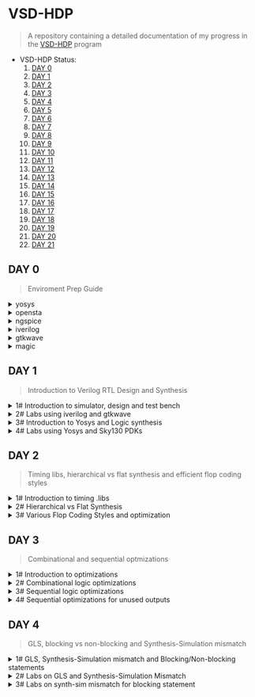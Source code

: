 # VSD-HDP
> A repository containing a detailed documentation of my progress in the [VSD-HDP](https://www.vlsisystemdesign.com/hdp/) program

* VSD-HDP Status:
     1. [DAY 0](#day-0)
     2. [DAY 1](#day-1)
     3. [DAY 2](#day-2)
     4. [DAY 3](#day-3)
     5. [DAY 4](#day-4)
     6. [DAY 5](#day-5)
     7. [DAY 6](#day-6)
     8. [DAY 7](#day-7)
     9. [DAY 8](#day-8)
     10. [DAY 9](#day-9)
     11. [DAY 10](#day-10)
     12. [DAY 11](#day-11)
     13. [DAY 12](#day-12)
     14. [DAY 13](#day-13)
     15. [DAY 14](#day-14)
     16. [DAY 15](#day-15)
     17. [DAY 16](#day-16)
     18. [DAY 17](#day-17)
     19. [DAY 18](#day-18)
     20. [DAY 19](#day-19)
     21. [DAY 20](#day-20)
     22. [DAY 21](#day-21)

## DAY 0
> Enviroment Prep Guide
<details>
<summary> yosys </summary>

Installation of OpenSource RTL synthesis tool - Yosys
```bash
$ apt install yosys
```
![yosys](https://github.com/nutc4k3/vsd-hdp/assets/25620946/b184573f-9d18-4f45-9beb-8b75ac438a1e)

</details>
 <details>
<summary> opensta </summary>
Installation of OpenSource gate level static timing verifier - OpenSta
 ```bash
sudo apt install cmake clang gcctcl swig bison flex
git clone https://github.com/The-OpenROAD-Project/OpenSTA.git
cd OpenSTA
mkdir build
cd build
cmake ..
make
apt install opensta
```
![image](https://github.com/nutc4k3/vsd-hdp/assets/25620946/9a10a693-b5ba-4ae0-8fb5-ea41204b4305)

</details>
 <details>
 <summary> ngspice </summary>

Installation of OpenSource Spice (analog electronic circuit) simulator - NgSpice
 ```bash
wget https://sourceforge.net/projects/ngspice/files/ng-spice-rework/old-releases/37/ngspice-37.tar.gz/download -o ngspice-37.tar.gz
tar -zxvf ngspice-37.tar.gz
cd ngspice-37
mkdir release
cd release
../configure  --with-x --with-readline=yes --disable-debug
make
sudo make install
 ```
![image](https://github.com/nutc4k3/vsd-hdp/assets/25620946/ac6a5e67-57df-4f20-bf7f-271b0b7df33e)

</details>
 <details>
 <summary> iverilog </summary>


 Installation of OpenSource Icarus Verilog Compilation System - iverilog:
  ```bash
sudo apt install iverilog
 ```
![image](https://github.com/nutc4k3/vsd-hdp/assets/25620946/21a91871-c916-480d-9b18-aadc9665ddb2)

</details>

 <details>
 <summary> gtkwave </summary>


Installation of OpenSource Electronic waveform viewer - gtkwave:
  ```bash
sudo apt install gtkwave
 ```
![image](https://github.com/nutc4k3/vsd-hdp/assets/25620946/64f7d6ed-e4bb-4b45-9ab5-90e1fcc44d5f)

</details>
<details>
 <summary> magic  </summary>


 Installation of OpenSource VLSI Layout tool - magic:
  ```bash
sudo apt install m4 tcsh csh libx11-dev libx11-dev tcl-dev tk-dev libcairo2-dev mesa-common-dev libglu1-mesa-dev libncurses-dev magic
 ```

![image](https://github.com/nutc4k3/vsd-hdp/assets/25620946/ae34f23e-0e8a-46cc-ae66-186437e8479f)

</details>

## DAY 1
> Introduction to Verilog RTL Design and Synthesis

<details>
 <summary> 1# Introduction to simulator, design and test bench </summary>

- Simulator is a tool for checking the design. The RTL design is a implementation of a spec. The intent of the spec needs to be verified by simulating the design. The tool used for this is iverilog.
- Design is the verilog code (or codes/files) which has the intended functionality to meet with the required spec.
- Test Bench is the setup to ensure the above situation happens by appling a stimulus (test_vector) to the design and checking its functionality.
- Simulation looks for changes on the input signals by evaluating the output. If there is no change in the input, evaluation does not happen.

![image](https://github.com/nutc4k3/vsd-hdp/assets/25620946/9f057684-677d-4a0a-bbf7-0270b9054e78)

In iverilog, the simulation flow looks like this:

![image](https://github.com/nutc4k3/vsd-hdp/assets/25620946/060988a9-028e-4167-a6bc-08ea1830d416)


</details>	
<details>
 <summary> 2# Labs using iverilog and gtkwave </summary>

Clone the below repo as it contains library and standard cells verilog modules (test_bench files, source files, lab files, etc)

```bash
git clone https://github.com/kunalg123/sky130RTLDesignAndSynthesisWorkshop.git
```

1. Go to verilog_files folder, where the verilog files and its test_bench correspondence are located. To use it with iverilog, start by creating the output file (a.out):

```bash
iverilog good_mux.v tb_good_mux.v
```

2. Execute the a.out file to generate the VCD info as a .vcd file:

```bash
./a.out
```

3. View the VCD info in gtkwave:
```bash
gtkwave tb_good_mux.vcd
```

![image](https://github.com/nutc4k3/vsd-hdp/assets/25620946/2b39b43a-4efe-4c29-b704-65f9990174c5)
uut (unit under test)/drag and drop selecting the inputs to the signals window and zoom fit to view the waveforms. Find Next End arrows allows to jump between transitions.

Files used:

![image](https://github.com/nutc4k3/vsd-hdp/assets/25620946/83f385f9-0224-46ff-81b9-436f339ed689)
![image](https://github.com/nutc4k3/vsd-hdp/assets/25620946/fa9fecfc-e0fa-4e2a-8fd2-88078d6d45b4)

</details>
<details>
 <summary> 3# Introduction to Yosys and Logic synthesis </summary>

Yosys is the synthetizer used for converting the RTL to netlist (represantation of the design in standard cells and .lib), as represented below:
![image](https://github.com/nutc4k3/vsd-hdp/assets/25620946/d89f5468-cfa1-4fbb-ab34-56e1e5497a41)

It is important to verify the synthesis as well by comparing both vcd files (RTL tb output and netlist tb output), as follows:

![image](https://github.com/nutc4k3/vsd-hdp/assets/25620946/c19db8ef-9348-4b40-9740-fd637593b2f9)

This means that the netlist and the RTL are simply two representations of the design. The netlist representing rhe design in terms of standard cells and the RTL in terms of behavior.

Logic Synthesis comes to resolve the problem of translating RTL code to Digital Logic Circuit form (Gate level translation + connecyions between the gates) by giving out the netlist file.

![image](https://github.com/nutc4k3/vsd-hdp/assets/25620946/122d1e02-068f-41f1-9787-6c525521b896)

.lib is a collection of all standard cells or logical modules available, like the basic logical modules AND, OR, NOT, etc; as well as different flavors of these gates and their functionalities (slow, medium and fast versions/ 2, 3, 4 input versions).

![image](https://github.com/nutc4k3/vsd-hdp/assets/25620946/7590b847-b4bc-4c69-8cbf-5330278aa863)
DFFa = flip flop A
DFFb = flip flop B
COMBI = Combinational logic
CLK = clock
Tclk = Max speed
Tcq_a = Propagation delay of DFFa
Tcombi = Propagation delay of COMBI
Tsetup_b = Setup time to reach the clock rate of DFFb
fclk (max clk freq) = 1/Tclk (minimum clock period needed) ---> performance

So, are faster cells needed? Yes, to increase performance until the required state, but we need slower cells to meet HOLD. The collection of these forms the .lib.
![image](https://github.com/nutc4k3/vsd-hdp/assets/25620946/3b18a82a-2ca2-4f2e-ad35-1fd5264be81f)

What we want is for DFFb capture whatever data was launched in the previous cycle from DFFa, not the one before. That is why we need HOLD. The interval between DFFa1 and DFFb1 should be greater than HOLD.

LOAD in Digital Logic Circuit is the capacitance, less capacitance between two transistors A and B, lesser the cell delay. Wider transistors, low delay -> more power and area as well. 
Constraints is the guidance offered to the synthetizer to select the best flavour of cells.
Synthesis example:
![image](https://github.com/nutc4k3/vsd-hdp/assets/25620946/fd0a8ccd-af47-49c4-b505-58a897daf023)


</details>
<details>
 <summary> 4# Labs using Yosys and Sky130 PDKs </summary>

The following commands show how to use yosys:
```bash
yosys
```

Once inside yosys, read_liberty command can be used to read libraries:
```bash
read_liberty -lib ../lib/sky130_fd_sc_hd__tt_025C_1v80.lib
```

The command to read the design is:
```bash
read_verilog good_mux.v
```

To synthesize the design we specify the module to use (good_mux):
```bash
synth -top good_mux
```

To generate the netlist:
```bash
abc -liberty ../lib/sky130_fd_sc_hd__tt_025C_1v80.lib
```
To view the logic it realized in graphical form write show inside yosys:

![image](https://github.com/nutc4k3/vsd-hdp/assets/25620946/08730852-683b-4c75-b953-f552f05880c4)

The commands to write the netlist are (the second simplify the netlist):
```bash
write_verilog good_mux_netlist.v
write_verilog -noattr good_mux_netlist.v
```
![image](https://github.com/nutc4k3/vsd-hdp/assets/25620946/9d8e2452-b7de-406c-9010-16ebeeb4fa21)

![image](https://github.com/nutc4k3/vsd-hdp/assets/25620946/2b2b4780-0de9-4726-a2af-6db2fd02e4f3)


</details>

## DAY 2
> Timing libs, hierarchical vs flat synthesis and efficient flop coding styles

<details>
 <summary> 1# Introduction to timing .libs </summary>
Process, Voltage and Temperature (PVT) variations are key points to note when designing silicon, by reading out the .lib and standard verilog codes one can find important information about cell delay, features, specifications and behavioral functionalities.

</details>
<details>
 <summary> 2# Hierarchical vs Flat Synthesis </summary>
To explain Hierarchical vs Flat Synthesis the file of choice is multiple_modules.v:

![image](https://github.com/nutc4k3/vsd-hdp/assets/25620946/9c8f6cd7-ffe9-420d-964b-176913900ae7)


...which can be represented as:

![image](https://github.com/nutc4k3/vsd-hdp/assets/25620946/b5cc739e-acf3-4bf3-b01c-3263e9eb739a)

The difference can be seen on yosys, after following the same chain of commands presented before, the command flatten and show stating the module will be used to flatten the hierarchical design and check the logical representation:

![image](https://github.com/nutc4k3/vsd-hdp/assets/25620946/61258857-79ab-4d1c-a8ec-1107fa84f51d)

```bash
abc -liberty ../lib/sky130_fd_sc_hd__tt_025C_1v80.lib
show multiple_modules
write_verilog -noattr multiple_modules_hier.v
```

Here the hierarchies are preserved:

![image](https://github.com/nutc4k3/vsd-hdp/assets/25620946/08de784b-1b20-4a87-aeb8-f64af672aa5c)

After flatten command:

```bash
flatten
write_verilog -noattr multiple_modules_flat.v
```

![image](https://github.com/nutc4k3/vsd-hdp/assets/25620946/f0761ab6-9e8f-4a83-815a-94c9d9bc5598)

The submodule synthesis (instead of top level as above) goes like this:

```bash
read_liberty -lib ../lib/sky130_fd_sc_hd__tt_025C_1v80.lib
read_verilog multiple_modules.v
synth -top sub_module1
abc -liberty ../lib/sky130_fd_sc_hd__tt_025C_1v80.lib
show
```

![image](https://github.com/nutc4k3/vsd-hdp/assets/25620946/0f8213d9-4c0e-446d-9b4b-c24481d3f524)


</details>
<details>
 <summary> 3# Various Flop Coding Styles and optimization </summary>

The files used are as follows:
```bash
dff_asyncres_syncres.v
dff_asyncres.v
dff_async_set.v
dff_syncres.v
```
Why flops? In a combinational circuit, the propagation delay can be seen as a glitch, to stabilise the signal, flops come handy as they work only at the edge of the clock. To initialize the flop, the control pins of the flop, like reset or set, can be either synchronous (waits for clock) and/or asynchronous (irrespective of clock), sometimes causing race conditions. The two flavours are represented:

![image](https://github.com/nutc4k3/vsd-hdp/assets/25620946/028bb802-66e8-4120-9f08-81831caf24c1)

To simulate, iverilog and gtkwave can be invoked.

```bash
iverilog dff_asyncres.v tb_dff_asyncres.v
./a.out
gtkwave tb_dff_asyncres.vcd
```

![image](https://github.com/nutc4k3/vsd-hdp/assets/25620946/dd98a88e-4277-4a00-96ff-482f21c0aeb7)

```bash
iverilog dff_async_set.v tb_dff_async_set.v
./a.out
gtkwave tb_dff_async_set.vcd
```

![image](https://github.com/nutc4k3/vsd-hdp/assets/25620946/8b23cc12-8eda-4b1f-99a5-184801d1e4b5)

```bash
iverilog dff_syncres.v tb_dff_syncres.v
./a.out
gtkwave tb_dff_syncres.vcd
```

![image](https://github.com/nutc4k3/vsd-hdp/assets/25620946/0e0b51bf-8470-42f0-987f-a0d5392e1bd8)

Now for synthesis, invoke yosys.
```bash
read_liberty -lib ../lib/sky130_fd_sc_hd__tt_025C_1v80.lib
read_verilog dff_asyncres.v
synth -top dff_asyncres
dfflibmap -liberty ../lib/sky130_fd_sc_hd__tt_025C_1v80.lib
abc -liberty ../lib/sky130_fd_sc_hd__tt_025C_1v80.lib
```

![image](https://github.com/nutc4k3/vsd-hdp/assets/25620946/171b8f53-ea62-4101-ac7a-d1e1b2c2e0e4)

```bash
read_liberty -lib ../lib/sky130_fd_sc_hd__tt_025C_1v80.lib
read_verilog dff_async_set.v
synth -top dff_async_set
dfflibmap -liberty ../lib/sky130_fd_sc_hd__tt_025C_1v80.lib
abc -liberty ../lib/sky130_fd_sc_hd__tt_025C_1v80.lib
```

![image](https://github.com/nutc4k3/vsd-hdp/assets/25620946/3c19add2-55cd-4603-8c58-fe8ab160423c)

```bash
read_liberty -lib ../lib/sky130_fd_sc_hd__tt_025C_1v80.lib
read_verilog dff_syncres.v
synth -top dff_syncres
dfflibmap -liberty ../lib/sky130_fd_sc_hd__tt_025C_1v80.lib
abc -liberty ../lib/sky130_fd_sc_hd__tt_025C_1v80.lib
```

![image](https://github.com/nutc4k3/vsd-hdp/assets/25620946/ca88f38c-7e10-4563-bacc-2ff08e735755)

Optimizations enable logical implementations to happen with no hardware involved.

</details>

## DAY 3
> Combinational and sequential optmizations

<details>
 <summary> 1# Introduction to optimizations </summary>
Combinational logic optimisation bring power and area savings by squeezing the logic to get the most optimised design; Some techniques are Constant Propagation, which is a direct optimisation, and Boolean Logic Optimisation, like K-Map and Quine McKluskey done in the synthesis process.

One basic type of Sequential Logic optimisation is Sequential Constant propagation and it follows Q to have a constant value, for example in a flop where Q=0 it does not need to be retained in a circuit.
Other, more advanced, types of Sequential optimisations are not convered in the labs, but are:

- State: Optimisation of unused states
- Cloning: Physical aware synthesis, for example reduce physical distance.
- Retiming: For example spread/partitioning the logic based on timing analysis to work on higher frequencies.

</details>
<details>
 <summary> 2# Combinational logic optimizations </summary>

Files used for the lab:

![image](https://github.com/nutc4k3/vsd-hdp/assets/25620946/cc209379-2a9c-4d4e-abb2-acfe2c40b3cd)
![image](https://github.com/nutc4k3/vsd-hdp/assets/25620946/f573f3b4-e85d-41b1-8f2a-3301d17904b3)

Commands inside yosys are the same as before, with the addition of opt_clean before linking to liberty, as shown below:
```bash
read_liberty -lib ../lib/sky130_fd_sc_hd__tt_025C_1v80.lib
read_verilog opt_check.v
synth -top opt_check
opt_clean -purge
abc -liberty ../lib/sky130_fd_sc_hd__tt_025C_1v80.lib
```

![image](https://github.com/nutc4k3/vsd-hdp/assets/25620946/e866e1df-591a-419f-9528-c8573731462d)
![image](https://github.com/nutc4k3/vsd-hdp/assets/25620946/0153a824-e325-4eb9-8c5d-fb5ee5b23418)

```bash
read_verilog opt_check2.v
synth -top opt_check2
opt_clean -purge
abc -liberty ../lib/sky130_fd_sc_hd__tt_025C_1v80.lib
```

![image](https://github.com/nutc4k3/vsd-hdp/assets/25620946/af017ea0-9a7b-4a4f-b140-e63ef8f267c5)
![image](https://github.com/nutc4k3/vsd-hdp/assets/25620946/d154a1ac-87b6-4e5e-b560-8c26881f7668)

```bash
read_liberty -lib ../lib/sky130_fd_sc_hd__tt_025C_1v80.lib
read_verilog opt_check3.v
synth -top opt_check3
opt_clean -purge
abc -liberty ../lib/sky130_fd_sc_hd__tt_025C_1v80.lib
```

![image](https://github.com/nutc4k3/vsd-hdp/assets/25620946/d60eaf62-f014-4806-a61b-16dc19a98228)
![image](https://github.com/nutc4k3/vsd-hdp/assets/25620946/8ea05a09-8869-4109-b6be-8e9aec415465)

```bash
read_verilog opt_check4.v
synth -top opt_check4
opt_clean -purge
abc -liberty ../lib/sky130_fd_sc_hd__tt_025C_1v80.lib
show
```

![image](https://github.com/nutc4k3/vsd-hdp/assets/25620946/a1113426-a8ff-47fd-8554-bb4c4f1acd65)

```bash
read_liberty -lib ../lib/sky130_fd_sc_hd__tt_025C_1v80.lib
read_verilog multiple_module_opt.v
synth -top multiple_module_opt
flatten
opt_clean -purge
abc -liberty ../lib/sky130_fd_sc_hd__tt_025C_1v80.lib
show
write_verilog -noattr multiple_module_opt_flat.v
```

![image](https://github.com/nutcakes/vsd-hdp/assets/154557310/62fcec7f-68dc-4774-87c7-554ef85db71c)


```bash
read_liberty -lib ../lib/sky130_fd_sc_hd__tt_025C_1v80.lib
read_verilog multiple_module_opt2.v
synth -top multiple_module_opt2
flatten
opt_clean -purge
abc -liberty ../lib/sky130_fd_sc_hd__tt_025C_1v80.lib
show
write_verilog -noattr multiple_module_opt2_flat.v
```

![image](https://github.com/nutcakes/vsd-hdp/assets/154557310/84996f47-2512-4e58-9c0f-bacf56f3505f)


</details>
<details>
 <summary> 3# Sequential logic optimizations </summary>

Files to be used:

![image](https://github.com/nutc4k3/vsd-hdp/assets/25620946/73213f7c-3c9c-411e-965f-70a5f7325174)

Q behavior in dff_const1 and dff_const2:
![image](https://github.com/nutc4k3/vsd-hdp/assets/25620946/1a94e267-7ba4-4958-8f16-6c638cf224ae)
![image](https://github.com/nutc4k3/vsd-hdp/assets/25620946/fc717d2a-a31e-422f-828c-b9b0f096fa76)

Synthesis:

```bash
read_liberty -lib ../lib/sky130_fd_sc_hd__tt_025C_1v80.lib
read_verilog dff_const1.v
synth -top dff_const1
dfflibmap -liberty ../lib/sky130_fd_sc_hd__tt_025C_1v80.lib
abc -liberty ../lib/sky130_fd_sc_hd__tt_025C_1v80.lib
show
```

![image](https://github.com/nutc4k3/vsd-hdp/assets/25620946/14a64e2b-7438-4790-9c43-d9ea3a1493a8)

```bash
read_verilog dff_const2.v
synth -top dff_const2
dfflibmap -liberty ../lib/sky130_fd_sc_hd__tt_025C_1v80.lib
show
```

![image](https://github.com/nutc4k3/vsd-hdp/assets/25620946/f96270ad-7d62-468e-b28e-b37dbec66725)

```bash
iverilog dff_const3.v tb_dff_const3.v
./a.out
gtkwave tb_dff_const3.vcd
```

![image](https://github.com/nutcakes/vsd-hdp/assets/154557310/4265baca-b2ce-4c4c-bac9-ed72b6558d6b)

```bash
read_liberty -lib ../lib/sky130_fd_sc_hd__tt_025C_1v80.lib
read_verilog dff_const3.v
synth -top dff_const3
dfflibmap -liberty ../lib/sky130_fd_sc_hd__tt_025C_1v80.lib
abc -liberty ../lib/sky130_fd_sc_hd__tt_025C_1v80.lib
show
```

![image](https://github.com/nutcakes/vsd-hdp/assets/154557310/12bed2c3-5595-4ccb-b97a-2307171abfcf)

```bash
iverilog dff_const4.v tb_dff_const4.v
./a.out
gtkwave tb_dff_const4.vcd
```

![image](https://github.com/nutcakes/vsd-hdp/assets/154557310/40ce72f6-c46f-46c1-a8c4-5a16afde55f5)


```bash
read_liberty -lib ../lib/sky130_fd_sc_hd__tt_025C_1v80.lib
read_verilog dff_const4.v
synth -top dff_const4
dfflibmap -liberty ../lib/sky130_fd_sc_hd__tt_025C_1v80.lib
abc -liberty ../lib/sky130_fd_sc_hd__tt_025C_1v80.lib
show
```

![image](https://github.com/nutcakes/vsd-hdp/assets/154557310/c0b26e71-8c21-4f29-b957-8a72cf0de233)

```bash
iverilog dff_const5.v tb_dff_const5.v
./a.out
gtkwave tb_dff_const5.vcd
```

![image](https://github.com/nutcakes/vsd-hdp/assets/154557310/3993614a-c180-4d6a-829b-92ea134d8893)

```bash
read_liberty -lib ../lib/sky130_fd_sc_hd__tt_025C_1v80.lib
read_verilog dff_const5.v
synth -top dff_const5
dfflibmap -liberty ../lib/sky130_fd_sc_hd__tt_025C_1v80.lib
abc -liberty ../lib/sky130_fd_sc_hd__tt_025C_1v80.lib
show
```

![image](https://github.com/nutcakes/vsd-hdp/assets/154557310/ac7ade3c-e446-4bfd-9656-712db5cc4d0f)

</details>
<details>
 <summary> 4# Sequential optimizations for unused outputs </summary>

```bash
read_liberty -lib ../lib/sky130_fd_sc_hd__tt_025C_1v80.lib
read_verilog counter_opt.v
synth -top counter_opt
dfflibmap -liberty ../lib/sky130_fd_sc_hd__tt_025C_1v80.lib
abc -liberty ../lib/sky130_fd_sc_hd__tt_025C_1v80.lib
show
```

![image](https://github.com/nutcakes/vsd-hdp/assets/154557310/802e2f70-de22-4029-b773-cbde23f49ea9)

```bash
read_liberty -lib ../lib/sky130_fd_sc_hd__tt_025C_1v80.lib
read_verilog counter_opt2.v
synth -top counter_opt
dfflibmap -liberty ../lib/sky130_fd_sc_hd__tt_025C_1v80.lib
abc -liberty ../lib/sky130_fd_sc_hd__tt_025C_1v80.lib
show
```

![image](https://github.com/nutcakes/vsd-hdp/assets/154557310/4020bb5d-17de-4f87-9145-53a208384116)

![image](https://github.com/nutcakes/vsd-hdp/assets/154557310/7f929391-8cdf-4dc6-bad4-dca69e6b4521)


</details>

## DAY 4
> GLS, blocking vs non-blocking and Synthesis-Simulation mismatch

<details>
 <summary> 1# GLS, Synthesis-Simulation mismatch and Blocking/Non-blocking statements </summary>
The goal is to perform RTL simulation, synthesis and GLS simulation for ternary_operator_mux.v, bad_mux.v and blocking_caveat.v comparing the RTL and Gate level simulation results to remove mismatches and non desired statements.

</details>
<details>
 <summary> 2# Labs on GLS and Synthesis-Simulation Mismatch </summary>

Begin by checking the current waveform of the code:
```bash
iverilog ternary_operator_mux.v tb_ternary_operator_mux.v
./a.out
gtkwave tb_ternary_operator_mux.vcd
```

![image](https://github.com/nutcakes/vsd-hdp/assets/154557310/2becd2f5-96f4-4d02-b15f-89b83416dbc8)

Then, synthesize and write the GLS netlist:
```bash
read_liberty -lib ../lib/sky130_fd_sc_hd__tt_025C_1v80.lib
read_verilog ternary_operator_mux.v
synth -top ternary_operator_mux
abc -liberty ../lib/sky130_fd_sc_hd__tt_025C_1v80.lib
write_verilog -noattr ternary_operator_mux_net.v
show
```

![image](https://github.com/nutcakes/vsd-hdp/assets/154557310/14c5f071-5eab-4ada-a8e6-cd76fe0f7002)

Next, perform GLS simulation:
```bash
iverilog ../mylib/verilog_model/primitives.v ../lib/sky130_fd_sc_hd__tt_025C_1v80.lib ternary_operator_mux_net.v tb_ternary_operator_mux.v
./a.out
gtkwave tb_ternary_operator_mux.vcd
```

(print)

</details>
<details>
 <summary> 3# Labs on synth-sim mismatch for blocking statement </summary>



</details>


